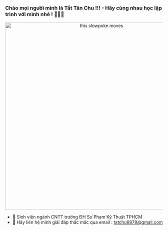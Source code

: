 ### Chào mọi người mình là Tất Tân Chu !!! - Hãy cùng nhau học lập trình với mình nhé ! 👋👋👋
<div>
<p align="center">
  <img src="https://nordiccoder.com/app/uploads/2018/11/1_OF0xEMkWBv-69zvmNs6RDQ.gif" alt="this slowpoke moves" class="center" width="600" />
</p>
</div>

- 🌱 Sinh viên ngành CNTT trường ĐH Sư Phạm Kỹ Thuật TPHCM
- 💬 Hãy liên hệ mình giải đáp thắc mắc qua email : tatchu6878@gmail.com
<!--
**TatTanChu/TatTanChu** is a ✨ _special_ ✨ repository because its `README.md` (this file) appears on your GitHub profile.

Here are some ideas to get you started:

- 🔭 I’m currently working on ...
- 🌱 I’m currently learning ...
- 👯 I’m looking to collaborate on ...
- 🤔 I’m looking for help with ...
- 💬 Ask me about ...
- 📫 How to reach me: ...
- 😄 Pronouns: ...
- ⚡ Fun fact: ...
-->
